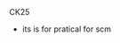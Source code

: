 <html>
<head>CK25</HEAD>
<BODY>
<DIV><ul><li>its is for pratical for scm</li></ul></div>
</body>
</html>